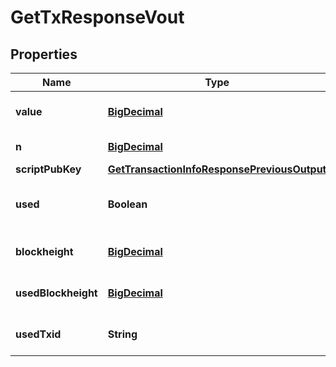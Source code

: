 
# GetTxResponseVout

## Properties
Name | Type | Description | Notes
------------ | ------------- | ------------- | -------------
**value** | [**BigDecimal**](BigDecimal.md) | Value of the output in NEBL |  [optional]
**n** | [**BigDecimal**](BigDecimal.md) | Output index |  [optional]
**scriptPubKey** | [**GetTransactionInfoResponsePreviousOutput**](GetTransactionInfoResponsePreviousOutput.md) |  |  [optional]
**used** | **Boolean** | Whether this output has now been used |  [optional]
**blockheight** | [**BigDecimal**](BigDecimal.md) | Blockheight of this transaction |  [optional]
**usedBlockheight** | [**BigDecimal**](BigDecimal.md) | Blockheight this output was used in |  [optional]
**usedTxid** | **String** | TXID this output was used in |  [optional]



